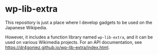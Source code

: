 # wp-lib-extra
This repository is just a place where I develop gadgets to be used on the Japanese Wikipedia.

However, it includes a function library named `wp-lib-extra`, and it can be used on various Wikimedia projects. For an API documentation, see https://dr4goniez.github.io/wp-lib-extra/index.html.